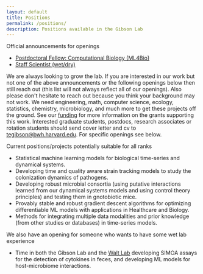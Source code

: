 ```yaml
---
layout: default
title: Positions
permalink: /positions/
description: Positions available in the Gibson Lab
---
```


Official announcements for openings
- [Postdoctoral Fellow: Computational Biology (ML4Bio)](/ml4bio_postdoc/)
- [Staff Scientist (wet/dry)](/staffscientist/)

We are always looking to grow the lab. If you are interested in our work but not one of the above announcements or the following openings below then still reach out (this list will not always reflect all of our openings). Also please don't hesitate to reach out because you think your background may not work. We need engineering, math, computer science, ecology, statistics, chemistry, microbiology, and much more to get these projects off the ground. See our [funding](/about/#funding) for more information on the grants supporting this work. Interested graduate students, postdocs, research associates or rotation students should send cover letter and cv to <a href="mailto:tegibson@bwh.harvard.edu">tegibson@bwh.harvard.edu</a>. For specific openings see below.

Current positions/projects potentially suitable for all ranks

- Statistical machine learning models for biological time-series and dynamical systems.
- Developing time and quality aware strain tracking models to study the colonization dynamics of pathogens.
- Developing robust microbial consortia (using putative interactions learned from our dynamical systems models and using control theory principles) and testing them in gnotobiotic mice.
- Provably stable and robust gradient descent algorithms for optimizing differentiable ML models with applications in Healthcare and Biology.
- Methods for integrating multiple data modalities and prior knowledge (from other studies or
databases) in time-series models.


We also have an opening for someone who wants to have some wet lab experience

- Time in both the Gibson Lab and the [Walt Lab](https://waltlab.bwh.harvard.edu/) developing SIMOA assays for the detection of cytokines in feces, and developing ML models for host-microbiome interactions.
